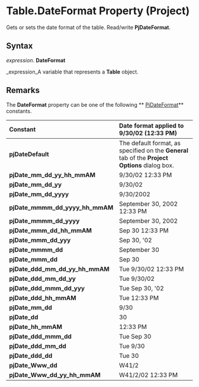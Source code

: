 
# Table.DateFormat Property (Project)

Gets or sets the date format of the table. Read/write  **PjDateFormat**.


## Syntax

 _expression_. **DateFormat**

 _expression_A variable that represents a  **Table** object.


## Remarks

The  **DateFormat** property can be one of the following ** [PjDateFormat](d6bae7cd-4be0-b4eb-bbb1-5d82d7120bb2.md)** constants.



|**Constant**|**Date format applied to 9/30/02 (12:33 PM)**|
|:-----|:-----|
| **pjDateDefault**|The default format, as specified on the  **General** tab of the **Project Options** dialog box.|
| **pjDate_mm_dd_yy_hh_mmAM**|9/30/02 12:33 PM|
| **pjDate_mm_dd_yy**|9/30/02|
| **pjDate_mm_dd_yyyy**|9/30/2002|
| **pjDate_mmmm_dd_yyyy_hh_mmAM**|September 30, 2002 12:33 PM|
| **pjDate_mmmm_dd_yyyy**|September 30, 2002|
| **pjDate_mmm_dd_hh_mmAM**|Sep 30 12:33 PM|
| **pjDate_mmm_dd_yyy**|Sep 30, '02|
| **pjDate_mmmm_dd**|September 30|
| **pjDate_mmm_dd**|Sep 30|
| **pjDate_ddd_mm_dd_yy_hh_mmAM**|Tue 9/30/02 12:33 PM|
| **pjDate_ddd_mm_dd_yy**|Tue 9/30/02|
| **pjDate_ddd_mmm_dd_yyy**|Tue Sep 30, '02|
| **pjDate_ddd_hh_mmAM**|Tue 12:33 PM|
| **pjDate_mm_dd**|9/30|
| **pjDate_dd**|30|
| **pjDate_hh_mmAM**|12:33 PM|
| **pjDate_ddd_mmm_dd**|Tue Sep 30|
| **pjDate_ddd_mm_dd**|Tue 9/30|
| **pjDate_ddd_dd**|Tue 30|
| **pjDate_Www_dd**|W41/2|
| **pjDate_Www_dd_yy_hh_mmAM**|W41/2/02 12:33 PM|
